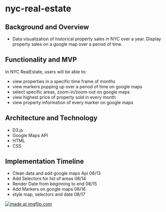 # nyc-real-estate

 ## Background and Overview
 
 * Data visualization of historical property sales in NYC over a year. Display property sales on a google map over a period of time. 
 
 ## Functionality and MVP 
 
 In NYC RealEstate, users will be able to:

  * view properties in a specific time frame of months
  * view markers popping up over a period of time on google maps
  * select specific areas, zoom-in/zoom-out on google maps
  * view highest price of property sold in every month
  * view property information of every marker on google maps
  
 
 
   
## Architecture and Technology 

 * D3.js
 * Google Maps API
 * HTML
 * CSS
 
 
## Implementation Timeline 

* Clean data and add google maps Api 08/13
* Add Selectors for list of areas 08/14
* Render Date from beginning to end 08/15
* Add Markers on google maps 08/16
* style map, selectors and date 08/17

<a href="https://imgflip.com/gif/3bx154"><img src="https://i.imgflip.com/3bx154.gif" title="made at imgflip.com"/></a>





 
 
  
  
  
